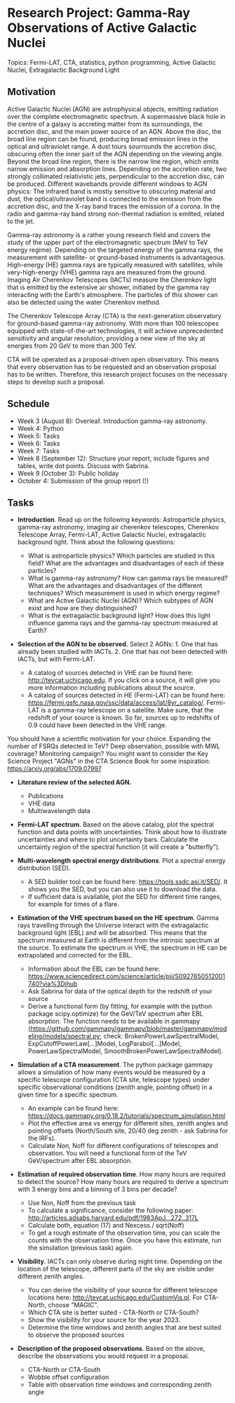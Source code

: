 # Research Project: Gamma-Ray Observations of Active Galactic Nuclei

Topics: Fermi-LAT, CTA, statistics, python programming, Active Galactic Nuclei, Extragalactic Background Light

## Motivation

Active Galactic Nuclei (AGN) are astrophysical objects, emitting radiation over the complete electromagnetic spectrum. A supermassive black hole in the centre of a galaxy is accreting matter from its surroundings, the accretion disc, and the main power source of an AGN. Above the disc, the broad line region can be found, producing broad emission lines in the optical and ultraviolet range. A dust tours sourrounds the accretion disc, obscuring often the inner part of the AGN depending on the viewing angle. Beyond the broad line region, there is the narrow line region, which emits narrow emission and absorption lines. Depending on the accretion rate, two strongly collimated relativistic jets, perpendicular to the accretion disc, can be produced.
Different wavebands provide different windows to AGN physics: The infrared band is mostly sensitive to obscuring material and dust, the optical/ultraviolet band is connected to the emission from the accretion disc, and the X-ray band traces the emission of a corona. In the radio and gamma-ray band strong non-thermal radiation is emitted, related to the jet.

Gamma-ray astronomy is a rather young research field and covers the study of the upper part of the electromagnetic spectrum (MeV to TeV energy regime). Depending on the targeted energy of the gamma rays, the measurement with satellite- or ground-based instruments is advantageous. High-energy (HE) gamma rays are typically measured with satellites, while very-high-energy (VHE) gamma rays are measured from the ground. Imaging Air Cherenkov Telescopes (IACTs) measure the Cherenkov light that is emitted by the extensive air shower, initiated by the gamma ray interacting with the Earth's atmosphere. The particles of this shower can also be detected using the water Cherenkov method.

The Cherenkov Telescope Array (CTA) is the next-generation observatory for ground-based gamma-ray astronomy. With more than 100 telescopes equipped with state-of-the-art technologies, it will achieve unprecedented sensitivity and angular resolution, providing a new view of the sky at energies from 20 GeV to more than 300 TeV.

CTA will be operated as a proposal-driven open observatory. This means that every observation has to be requested and an observation proposal has to be written. Therefore, this research project focuses on the necessary steps to develop such a proposal. 


## Schedule
* Week 3 (August 8): Overleaf. Introduction gamma-ray astronomy.
* Week 4: Python
* Week 5: Tasks
* Week 6: Tasks
* Week 7: Tasks
* Week 8 (September 12): Structure your report, include figures and tables, write dot points. Discuss with Sabrina.
* Week 9 (October 3): Public holiday
* October 4: Submission of the group report (!)


## Tasks

* **Introduction**. Read up on the following keywords: Astroparticle physics, gamma-ray astronomy, imaging air cherenkov telescopes, Cherenkov Telescope Array, Fermi-LAT, Active Galactic Nuclei, extragalactic background light. 
Think about the following questions: 
    - What is astroparticle physics? Which particles are studied in this field? What are the advantages and disadvantages of each of these particles?
    - What is gamma-ray astronomy? How can gamma rays be measured? What are the advantages and disadvantages of the different techniques? Which measurement is used in which energy regime? 
    - What are Active Galactic Nuclei (AGN)? Which subtypes of AGN exist and how are they distinguished?
    - What is the extragalactic background light? How does this light influence gamma rays and the gamma-ray spectrum measured at Earth?
    
* **Selection of the AGN to be observed.** Select 2 AGNs: 1. One that has already been studied with IACTs. 2. One that has not been detected with IACTs, but with Fermi-LAT.
    - A catalog of sources detected in VHE can be found here: http://tevcat.uchicago.edu. If you click on a source, it will give you more information including publications about the source.
    - A catalog of sources detected in HE (Fermi-LAT) can be found here: https://fermi.gsfc.nasa.gov/ssc/data/access/lat/8yr_catalog/. Fermi-LAT is a gamma-ray telescope on a satellite. Make sure, that the redshift of your source is known. So far, sources up to redshifts of 0.9 could have been detected in the VHE range.
   
You should have a scientific motivation for your choice. Expanding the number of FSRQs detected in TeV? Deep observation, possible with MWL coverage? Monitoring campaign? You might want to consider the Key Science Project "AGNs" in the CTA Science Book for some inspiration: https://arxiv.org/abs/1709.07997

* **Literature review of the selected AGN.** 
    - Publications
    - VHE data
    - Multiwavelength data

* **Fermi-LAT spectrum**. Based on the above catalog, plot the spectral function and data points with uncertainties. Think about how to illustrate uncertainties and where to plot uncertainty bars. Calculate the uncertainty region of the spectral function (it will create a "butterfly").

* **Multi-wavelength spectral energy distributions**. Plot a spectral energy distribution (SED).
    - A SED builder tool can be found here: https://tools.ssdc.asi.it/SED/. It shows you the SED, but you can also use it to download the data.
    - If sufficient data is available, plot the SED for different time ranges, for example for times of a flare.

* **Estimation of the VHE spectrum based on the HE spectrum**. Gamma rays travelling through the Universe interact with the extragalactic background light (EBL) and will be absorbed. This means that the spectrum measured at Earth is different from the intrinsic spectrum at the source. To estimate the spectrum in VHE, the spectrum in HE can be extrapolated and corrected for the EBL.
    - Information about the EBL can be found here: https://www.sciencedirect.com/science/article/pii/S0927650512001740?via%3Dihub
    - Ask Sabrina for data of the optical depth for the redshift of your source
    - Derive a functional form (by fitting, for example with the python package scipy.optimize) for the GeV/TeV spectrum after EBL absorption. The function needs to be available in gammapy (https://github.com/gammapy/gammapy/blob/master/gammapy/modeling/models/spectral.py; check: BrokenPowerLawSpectralModel, ExpCutoffPowerLaw[...]Model, LogParabol[...]Model, PowerLawSpectralModel, SmoothBrokenPowerLawSpectralModel).

* **Simulation of a CTA measurement**. The python package gammapy allows a simulation of how many events would be measured by a specific telescope configuration (CTA site, telescope types) under specific observational conditions (zenith angle, pointing offset) in a given time for a specific spectrum. 
    - An example can be found here: https://docs.gammapy.org/0.18.2/tutorials/spectrum_simulation.html
    - Plot the effective area vs energy for different sites, zenith angles and pointing offsets (North/South site, 20/40 deg zenith - ask Sabrina for the IRFs). 
    - Calculate Non, Noff for different configurations of telescopes and observation. You will need a functional form of the TeV GeV/spectrum after EBL absorption.

* **Estimation of required observation time**. How many hours are required to detect the source? How many hours are required to derive a spectrum with 3 energy bins and a binning of 3 bins per decade?
    - Use Non, Noff from the previous task
    - To calculate a significance, consider the following paper: http://articles.adsabs.harvard.edu/pdf/1983ApJ...272..317L
    - Calculate both, equation (17) and Nexcess / sqrt(Noff)
    - To get a rough estimate of the observation time, you can scale the counts with the observation time. Once you have this estimate, run the simulation (previous task) again.

* **Visibility**. IACTs can only observe during night time. Depending on the location of the telescope, different parts of the sky are visible under different zenith angles.
    - You can derive the visibility of your source for different telescope locations here: http://tevcat.uchicago.edu/CustomVis.pl. For CTA-North, choose "MAGIC".
    - Which CTA site is better suited - CTA-North or CTA-South?
    - Show the visibility for your source for the year 2023.
    - Determine the time windows and zenith angles that are best suited to observe the proposed sources

* **Description of the proposed observations**. Based on the above, describe the observations you would request in a proposal.
    - CTA-North or CTA-South
    - Wobble offset configuration
    - Table with observation time windows and corresponding zenith angle
